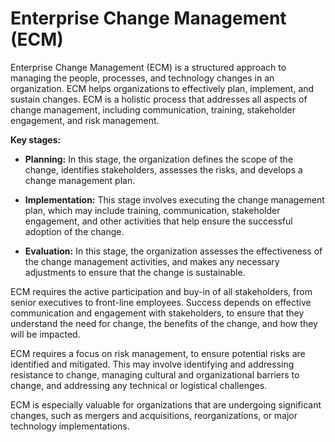 # Enterprise Change Management (ECM)

Enterprise Change Management (ECM) is a structured approach to managing the people, processes, and technology changes in an organization. ECM helps organizations to effectively plan, implement, and sustain changes. ECM is a holistic process that addresses all aspects of change management, including communication, training, stakeholder engagement, and risk management. 

**Key stages:**

* **Planning:** In this stage, the organization defines the scope of the change, identifies stakeholders, assesses the risks, and develops a change management plan.

* **Implementation:** This stage involves executing the change management plan, which may include training, communication, stakeholder engagement, and other activities that help ensure the successful adoption of the change.

* **Evaluation:** In this stage, the organization assesses the effectiveness of the change management activities, and makes any necessary adjustments to ensure that the change is sustainable.

ECM requires the active participation and buy-in of all stakeholders, from senior executives to front-line employees. Success depends on effective communication and engagement with stakeholders, to ensure that they understand the need for change, the benefits of the change, and how they will be impacted.

ECM requires a focus on risk management, to ensure potential risks are identified and mitigated. This may involve identifying and addressing resistance to change, managing cultural and organizational barriers to change, and addressing any technical or logistical challenges.

ECM is especially valuable for organizations that are undergoing significant changes, such as mergers and acquisitions, reorganizations, or major technology implementations.